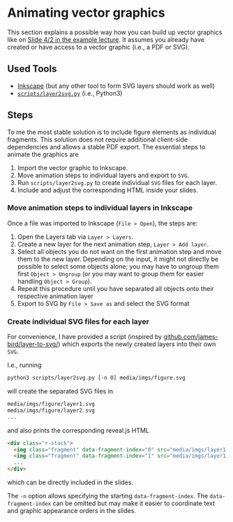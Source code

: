 # Animating vector graphics

This section explains a possible way how you can build up vector graphics like on [Slide 4/2 in the example lecture](https://ckoerber.github.io/group-theory-example-lecture/#/4/2).
It assumes you already have created or have access to a vector graphic (i.e., a PDF or SVG).

## Used Tools

* [Inkscape](https://inkscape.org/) (but any other tool to form SVG layers should work as well)
* [`scripts/layer2svg.py`](https://github.com/ckoerber/group-theory-example-lecture/blob/main/scripts/layer2svg.py) (i.e., Python3)


## Steps

To me the most stable solution is to include figure elements as individual fragments. This solution does not require additional client-side dependencies and allows a stable PDF export.
The essential steps to animate the graphics are

1. Import the vector graphic to Inkscape.
2. Move animation steps to individual layers and export to `SVG`.
3. Run `scripts/layer2svg.py` to create individual `SVG` files for each layer.
4. Include and adjust the corresponding HTML inside your slides.


### Move animation steps to individual layers in Inkscape

Once a file was imported to Inkscape (`File > Open`), the steps are:

1. Open the Layers tab via `Layer > Layers`.
2. Create a new layer for the next animation step, `Layer > Add layer`.
3. Select all objects you do not want on the first animation step and move them to the new layer. Depending on the input, it might not directly be possible to select some objects alone; you may have to ungroup them first `Object > Ungroup` (or you may want to group them for easier handling `Object > Group`).
4. Repeat this procedure until you have separated all objects onto their respective animation layer
5. Export to SVG by `File > Save as` and select the SVG format

### Create individual SVG files for each layer

For convenience, I have provided a script (inspired by [github.com/james-bird/layer-to-svg/](https://github.com/james-bird/layer-to-svg/blob/master/layer2svg.py)) which exports the newly created layers into their own `SVG`.

I.e., running
```bash
python3 scripts/layer2svg.py [-n 0] media/imgs/figure.svg
```
will create the separated SVG files in
```bash
media/imgs/figure/layer1.svg
media/imgs/figure/layer2.svg
...
```
and also prints the corresponding reveal.js HTML
```html
<div class="r-stack">
  <img class="fragment" data-fragment-index="0" src="media/imgs/layer1.svg">
  <img class="fragment" data-fragment-index="1" src="media/imgs/layer1.svg">
  ...
</div>
```
which can be directly included in the slides.

The `-n` option allows specifying the starting `data-fragment-index`.
The `data-fragment-index` can be omitted but may make it easier to coordinate text and graphic appearance orders in the slides.
